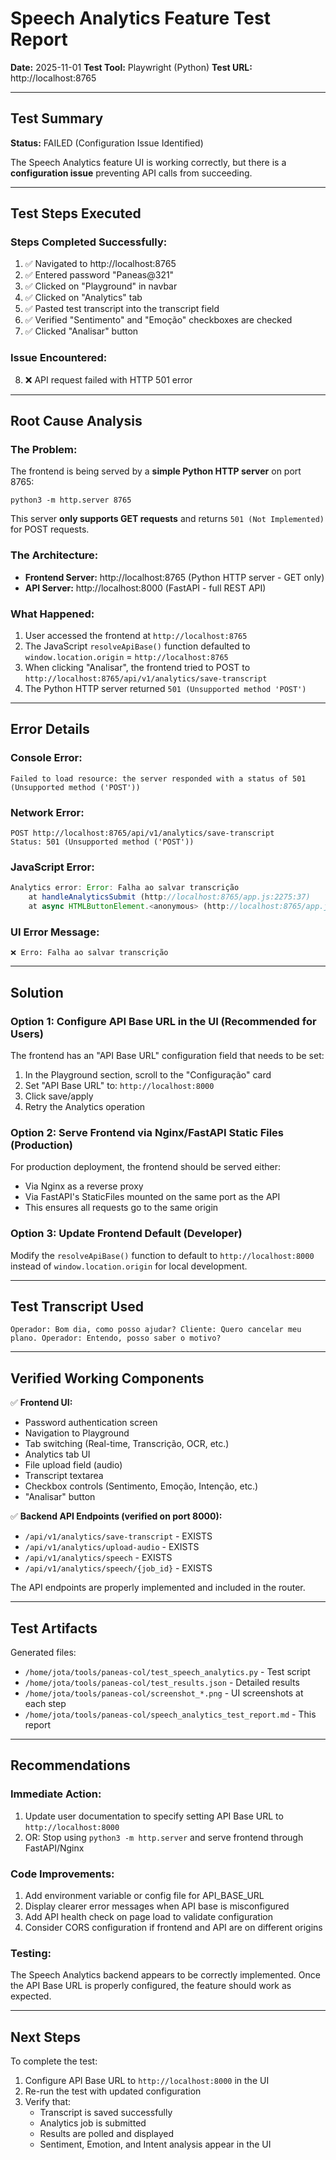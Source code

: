 # Speech Analytics Feature Test Report
**Date:** 2025-11-01
**Test Tool:** Playwright (Python)
**Test URL:** http://localhost:8765

---

## Test Summary

**Status:** FAILED (Configuration Issue Identified)

The Speech Analytics feature UI is working correctly, but there is a **configuration issue** preventing API calls from succeeding.

---

## Test Steps Executed

### Steps Completed Successfully:
1. ✅ Navigated to http://localhost:8765
2. ✅ Entered password "Paneas@321"
3. ✅ Clicked on "Playground" in navbar
4. ✅ Clicked on "Analytics" tab
5. ✅ Pasted test transcript into the transcript field
6. ✅ Verified "Sentimento" and "Emoção" checkboxes are checked
7. ✅ Clicked "Analisar" button

### Issue Encountered:
8. ❌ API request failed with HTTP 501 error

---

## Root Cause Analysis

### The Problem:
The frontend is being served by a **simple Python HTTP server** on port 8765:
```
python3 -m http.server 8765
```

This server **only supports GET requests** and returns `501 (Not Implemented)` for POST requests.

### The Architecture:
- **Frontend Server:** http://localhost:8765 (Python HTTP server - GET only)
- **API Server:** http://localhost:8000 (FastAPI - full REST API)

### What Happened:
1. User accessed the frontend at `http://localhost:8765`
2. The JavaScript `resolveApiBase()` function defaulted to `window.location.origin` = `http://localhost:8765`
3. When clicking "Analisar", the frontend tried to POST to `http://localhost:8765/api/v1/analytics/save-transcript`
4. The Python HTTP server returned `501 (Unsupported method 'POST')`

---

## Error Details

### Console Error:
```
Failed to load resource: the server responded with a status of 501 (Unsupported method ('POST'))
```

### Network Error:
```
POST http://localhost:8765/api/v1/analytics/save-transcript
Status: 501 (Unsupported method ('POST'))
```

### JavaScript Error:
```javascript
Analytics error: Error: Falha ao salvar transcrição
    at handleAnalyticsSubmit (http://localhost:8765/app.js:2275:37)
    at async HTMLButtonElement.<anonymous> (http://localhost:8765/app.js:1705:9)
```

### UI Error Message:
```
❌ Erro: Falha ao salvar transcrição
```

---

## Solution

### Option 1: Configure API Base URL in the UI (Recommended for Users)
The frontend has an "API Base URL" configuration field that needs to be set:

1. In the Playground section, scroll to the "Configuração" card
2. Set "API Base URL" to: `http://localhost:8000`
3. Click save/apply
4. Retry the Analytics operation

### Option 2: Serve Frontend via Nginx/FastAPI Static Files (Production)
For production deployment, the frontend should be served either:
- Via Nginx as a reverse proxy
- Via FastAPI's StaticFiles mounted on the same port as the API
- This ensures all requests go to the same origin

### Option 3: Update Frontend Default (Developer)
Modify the `resolveApiBase()` function to default to `http://localhost:8000` instead of `window.location.origin` for local development.

---

## Test Transcript Used

```
Operador: Bom dia, como posso ajudar? Cliente: Quero cancelar meu plano. Operador: Entendo, posso saber o motivo?
```

---

## Verified Working Components

✅ **Frontend UI:**
- Password authentication screen
- Navigation to Playground
- Tab switching (Real-time, Transcrição, OCR, etc.)
- Analytics tab UI
- File upload field (audio)
- Transcript textarea
- Checkbox controls (Sentimento, Emoção, Intenção, etc.)
- "Analisar" button

✅ **Backend API Endpoints (verified on port 8000):**
- `/api/v1/analytics/save-transcript` - EXISTS
- `/api/v1/analytics/upload-audio` - EXISTS
- `/api/v1/analytics/speech` - EXISTS
- `/api/v1/analytics/speech/{job_id}` - EXISTS

The API endpoints are properly implemented and included in the router.

---

## Test Artifacts

Generated files:
- `/home/jota/tools/paneas-col/test_speech_analytics.py` - Test script
- `/home/jota/tools/paneas-col/test_results.json` - Detailed results
- `/home/jota/tools/paneas-col/screenshot_*.png` - UI screenshots at each step
- `/home/jota/tools/paneas-col/speech_analytics_test_report.md` - This report

---

## Recommendations

### Immediate Action:
1. Update user documentation to specify setting API Base URL to `http://localhost:8000`
2. OR: Stop using `python3 -m http.server` and serve frontend through FastAPI/Nginx

### Code Improvements:
1. Add environment variable or config file for API_BASE_URL
2. Display clearer error messages when API base is misconfigured
3. Add API health check on page load to validate configuration
4. Consider CORS configuration if frontend and API are on different origins

### Testing:
The Speech Analytics backend appears to be correctly implemented. Once the API Base URL is properly configured, the feature should work as expected.

---

## Next Steps

To complete the test:
1. Configure API Base URL to `http://localhost:8000` in the UI
2. Re-run the test with updated configuration
3. Verify that:
   - Transcript is saved successfully
   - Analytics job is submitted
   - Results are polled and displayed
   - Sentiment, Emotion, and Intent analysis appear in the UI
